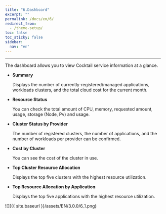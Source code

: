 ```yaml
---
title: "6.Dashboard"
excerpt: ""
permalink: /docs/en/6/
redirect_from:
  - /theme-setup/
toc: false
toc_sticky: false
sidebar:
  nav: "en"
---
```



---

The dashboard allows you to view Cocktail service information at a glance.

* **Summary**

  Displays the number of currently-registered/managed applications, workloads clusters, and the total cloud cost for the current month.

* **Resource Status**

  You can check the total amount of CPU, memory, requested amount, usage, storage (Node, Pv) and usage.

* **Cluster Status by Provider**

  The number of registered clusters, the number of applications, and the number of workloads per provider can be confirmed.

* **Cost by Cluster**

  You can see the cost of the cluster in use.

* **Top Cluster Resource Allocation**

  Displays the top five clusters with the highest resource utilization.

* **Top Resource Allocation by Application**

  Displays the top five applications with the highest resource utilization.

![]({{ site.baseurl }}/assets/EN/3.0.0/6_1.png)
